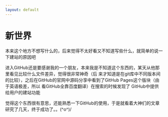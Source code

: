 ```yaml
---
layout: default
---
```

# [](#header-1) 新世界
本来这个地方不想写什么的，后来觉得不太好看又不知道写些什么，就简单的说一下建站的原因吧

进入GitHub还是要感谢我的一个朋友，本来我是不知道这个东西的，某天从他那里看见比较什么文件差异，觉得很非常神奇（后
来才知道是在git库中不同版本间的比较），之后在GitHub的官网中源码分享中看到了GitHub Pages这个版块（由于英语极差，所以
看GitHub全靠百度翻译）在搜索的时候发现了 GitHub中提供给用户的建站功能

觉得这个东西很有意思，还能熟悉一下GitHub的使用，于是就看着大神们的文章研究了几天，终于成功了。。\(^o^)/
	
